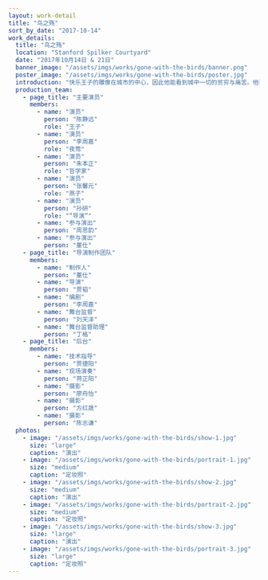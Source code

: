 ```yaml
---
layout: work-detail
title: "鸟之殇"
sort_by_date: "2017-10-14"
work_details:
  title: "鸟之殇"
  location: "Stanford Spilker Courtyard"
  date: "2017年10月14日 & 21日"
  banner_image: "/assets/imgs/works/gone-with-the-birds/banner.png"
  poster_image: "/assets/imgs/works/gone-with-the-birds/poster.jpg"
  introduction: "快乐王子的雕像在城市的中心，因此他能看到城中一切的贫穷与痛苦。他要求一只燕子，把自己蓝宝石雕成的双眼送给一个贫病交加的陌生人。年轻的哲学家深感痛苦，因为他找不到一只红玫瑰，献给自己心爱的姑娘。夜莺听到了他的祈求，甘愿让玫瑰刺破自己的胸膛，用鲜血帮这个哲学家染红一朵玫瑰。<br><br>一个导演要用话剧呈现这两个王尔德的童话，然而演员们却不是童话中的理想人物。“快乐王子”忧郁到绝望，“燕子”野心勃勃想要挣脱命运；“年轻的哲学家”在生活中甚至感情上精打细算，“夜莺”则下决心，今生都要远离爱情的尖刺。这样一群演员，当然会把戏演得乌七八糟。但为什么导演仍然坚持，将这两出理想到荒诞的童话剧，一次次地排练下去？"
  production_team:
    - page_title: "主要演员"
      members:
        - name: "演员"
          person: "陈静远"
          role: "王子"
        - name: "演员"
          person: "李周嘉"
          role: "夜莺"
        - name: "演员"
          person: "朱本正"
          role: "哲学家"
        - name: "演员"
          person: "张馨元"
          role: "燕子"
        - name: "演员"
          person: "孙研"
          role: "“导演”"
        - name: "参与演出"
          person: "周思韵"
        - name: "参与演出"
          person: "董仕"
    - page_title: "导演制作团队"
      members:
        - name: "制作人"
          person: "董仕"
        - name: "导演"
          person: "贾韬"
        - name: "编剧"
          person: "李周嘉"
        - name: "舞台监督"
          person: "刘天泽"
        - name: "舞台监督助理"
          person: "丁格"
    - page_title: "后台"
      members:
        - name: "技术指导"
          person: "贾捷阳"
        - name: "现场演奏"
          person: "蒋正阳"
        - name: "摄影"
          person: "廖舟怡"
        - name: "摄影"
          person: "方红晟"
        - name: "摄影"
          person: "陈志谦"
  photos:
    - image: "/assets/imgs/works/gone-with-the-birds/show-1.jpg"
      size: "large"
      caption: "演出"
    - image: "/assets/imgs/works/gone-with-the-birds/portrait-1.jpg"
      size: "medium"
      caption: "定妆照"
    - image: "/assets/imgs/works/gone-with-the-birds/show-2.jpg"
      size: "medium"
      caption: "演出"
    - image: "/assets/imgs/works/gone-with-the-birds/portrait-2.jpg"
      size: "medium"
      caption: "定妆照"
    - image: "/assets/imgs/works/gone-with-the-birds/show-3.jpg"
      size: "large"
      caption: "演出"
    - image: "/assets/imgs/works/gone-with-the-birds/portrait-3.jpg"
      size: "large"
      caption: "定妆照"
---
```

